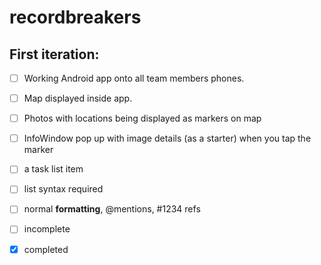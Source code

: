 recordbreakers
==============

First iteration:
----------------

- [ ] Working Android app onto all team members phones.
- [ ] Map displayed inside app.
- [ ] Photos with locations being displayed as markers on map
- [ ] InfoWindow pop up with image details (as a starter) when you tap the marker

- [ ] a task list item
- [ ] list syntax required
- [ ] normal **formatting**, @mentions, #1234 refs
- [ ] incomplete
- [x] completed
